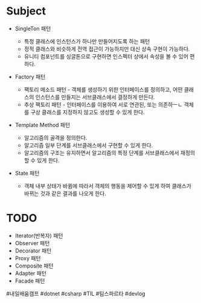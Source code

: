 # Subject 


* SingleTon 패턴
	* 특정 클래스에 인스턴스가 하나만 만들어지도록 하는 패턴
	* 정적 클래스와 비슷하게 전역 접근이 가능하지만 대신 상속 구현이 가능하다.
	* 유니티 컴포넌트를 싱글톤으로 구현하면 인스펙터 상에서 속성을 볼 수 있어 편하다.

* Factory 패턴
	* 팩토리 메소드 패턴 - 객체를 생성하기 위한 인터페이스를 정의하고, 어떤 클래스의 인스턴스를 만들지는 서브클래스에서 결정하게 만든다.
	* 추상 팩토리 패턴 - 인터페이스를 이용하여 서로 연관된, 또는 의존하ㅡㄴ 객체를 구상 클래스를 지정하지 않고도 생성할 수 있게 한다.

* Template Method 패턴
	* 알고리즘의 골격을 정의한다.
	* 알고리즘 일부 단계를 서브클래스에서 구현할 수 있게 한다.
	* 알고리즘의 구조는 유지하면서 알고리즘의 특정 단계를 서브클래스에서 재정의할 수 있게 한다.

* State 패턴
	* 객체 내부 상태가 바뀜에 따라서 객체의 행동을 제어할 수 있게 하여 클래스가 바뀌는 것과 같은 결과를 나오게 한다.

# TODO
* Iterator(반복자) 패턴
* Observer 패턴
* Decorator 패턴
* Proxy 패턴
* Composite 패턴
* Adapter 패턴
* Facade 패턴

#내일배움캠프 #dotnet #csharp #TIL #팀스파르타 #devlog